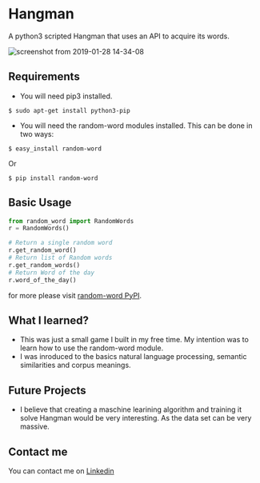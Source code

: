 # Hangman
A python3 scripted Hangman that uses an API to acquire its words.

![screenshot from 2019-01-28 14-34-08](https://user-images.githubusercontent.com/34874686/51839726-5721f880-230a-11e9-93ec-cc3608cd6077.png)

## Requirements
- You will need pip3 installed.
```console
$ sudo apt-get install python3-pip
```
- You will need the random-word modules installed. This can be done in two ways:

```console
$ easy_install random-word
```
Or

```console
$ pip install random-word
```
## Basic Usage
```python
from random_word import RandomWords
r = RandomWords()

# Return a single random word
r.get_random_word()
# Return list of Random words
r.get_random_words()
# Return Word of the day
r.word_of_the_day()
```
for more please visit [random-word PyPI](https://pypi.org/project/random-word/).

## What I learned?
- This was just a small game I built in my free time. My intention was to learn how to use the random-word module.
- I was inroduced to the basics natural language processing, semantic similarities and corpus meanings.
## Future Projects
- I believe that creating a maschine learining algorithm and training it solve Hangman would be very interesting. As the data set can be very massive.
## Contact me
You can contact me on [Linkedin](https://www.linkedin.com/in/osamaalwardi/)
